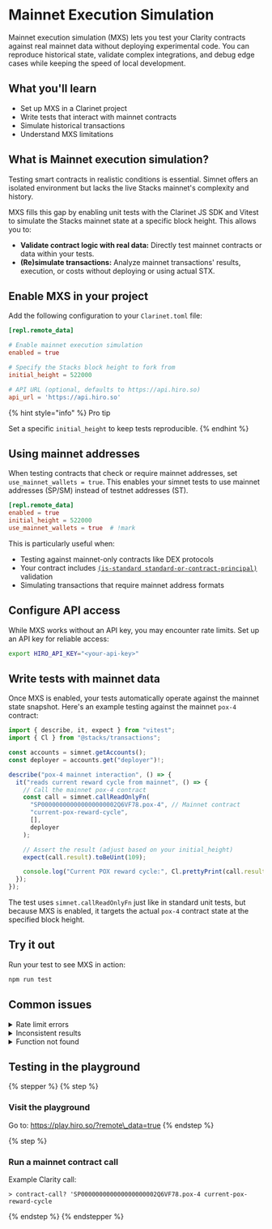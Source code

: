 # Mainnet Execution Simulation

Mainnet execution simulation (MXS) lets you test your Clarity contracts against real mainnet data without deploying experimental code. You can reproduce historical state, validate complex integrations, and debug edge cases while keeping the speed of local development.

## What you'll learn

* Set up MXS in a Clarinet project
* Write tests that interact with mainnet contracts
* Simulate historical transactions
* Understand MXS limitations

## What is Mainnet execution simulation?

Testing smart contracts in realistic conditions is essential. Simnet offers an isolated environment but lacks the live Stacks mainnet's complexity and history.

MXS fills this gap by enabling unit tests with the Clarinet JS SDK and Vitest to simulate the Stacks mainnet state at a specific block height. This allows you to:

* **Validate contract logic with real data:** Directly test mainnet contracts or data within your tests.
* **(Re)simulate transactions:** Analyze mainnet transactions' results, execution, or costs without deploying or using actual STX.

## Enable MXS in your project

Add the following configuration to your `Clarinet.toml` file:

```toml
[repl.remote_data]

# Enable mainnet execution simulation
enabled = true

# Specify the Stacks block height to fork from
initial_height = 522000

# API URL (optional, defaults to https://api.hiro.so)
api_url = 'https://api.hiro.so'
```

{% hint style="info" %}
Pro tip

Set a specific `initial_height` to keep tests reproducible.
{% endhint %}

## Using mainnet addresses

When testing contracts that check or require mainnet addresses, set `use_mainnet_wallets = true`. This enables your simnet tests to use mainnet addresses (SP/SM) instead of testnet addresses (ST).

```toml
[repl.remote_data]
enabled = true
initial_height = 522000
use_mainnet_wallets = true  # !mark
```

This is particularly useful when:

* Testing against mainnet-only contracts like DEX protocols
* Your contract includes [`(is-standard standard-or-contract-principal)`](mainnet-execution-simulation.md#) validation
* Simulating transactions that require mainnet address formats

## Configure API access

While MXS works without an API key, you may encounter rate limits. Set up an API key for reliable access:

```bash
export HIRO_API_KEY="<your-api-key>"
```

## Write tests with mainnet data

Once MXS is enabled, your tests automatically operate against the mainnet state snapshot. Here's an example testing against the mainnet `pox-4` contract:

```ts
import { describe, it, expect } from "vitest";
import { Cl } from "@stacks/transactions";

const accounts = simnet.getAccounts();
const deployer = accounts.get("deployer")!;

describe("pox-4 mainnet interaction", () => {
  it("reads current reward cycle from mainnet", () => {
    // Call the mainnet pox-4 contract
    const call = simnet.callReadOnlyFn(
      "SP000000000000000000002Q6VF78.pox-4", // Mainnet contract
      "current-pox-reward-cycle",
      [],
      deployer
    );

    // Assert the result (adjust based on your initial_height)
    expect(call.result).toBeUint(109);

    console.log("Current POX reward cycle:", Cl.prettyPrint(call.result));
  });
});
```

The test uses `simnet.callReadOnlyFn` just like in standard unit tests, but because MXS is enabled, it targets the actual `pox-4` contract state at the specified block height.

## Try it out

Run your test to see MXS in action:

```bash
npm run test
```

## Common issues

<details>

<summary>Rate limit errors</summary>

Solution: Set up the `HIRO_API_KEY` environment variable.

```bash
export HIRO_API_KEY="<your-api-key>"
```

</details>

<details>

<summary>Inconsistent results</summary>

Solution: Fix `initial_height` in configuration so tests are run against a reproducible block snapshot.

</details>

<details>

<summary>Function not found</summary>

Solution: Check the contract exists at your block height.

</details>

## Testing in the playground

{% stepper %}
{% step %}
### Visit the playground

Go to: https://play.hiro.so/?remote\_data=true
{% endstep %}

{% step %}
### Run a mainnet contract call

Example Clarity call:

```clarity
> contract-call? 'SP000000000000000000002Q6VF78.pox-4 current-pox-reward-cycle
```
{% endstep %}
{% endstepper %}

